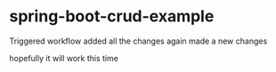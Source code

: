 # spring-boot-crud-example
Triggered workflow
added all the changes
again made a new changes


hopefully it will work this time